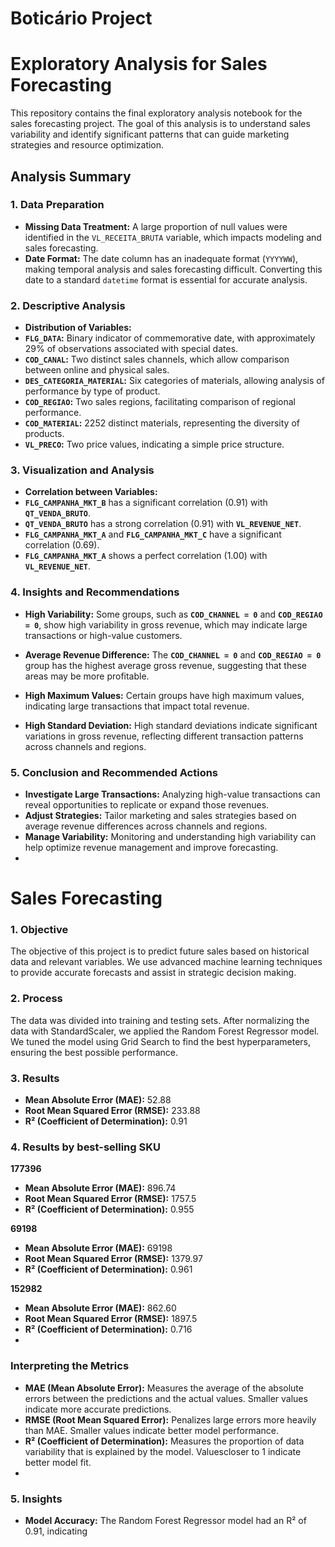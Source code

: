 # Boticário Project

# Exploratory Analysis for Sales Forecasting

This repository contains the final exploratory analysis notebook for the sales forecasting project. The goal of this analysis is to understand sales variability and identify significant patterns that can guide marketing strategies and resource optimization.

## Analysis Summary

### 1. **Data Preparation**

- **Missing Data Treatment:** A large proportion of null values ​​were identified in the `VL_RECEITA_BRUTA` variable, which impacts modeling and sales forecasting.
- **Date Format:** The date column has an inadequate format (`YYYYWW`), making temporal analysis and sales forecasting difficult. Converting this date to a standard `datetime` format is essential for accurate analysis.

### 2. **Descriptive Analysis**

- **Distribution of Variables:**
- **`FLG_DATA`:** Binary indicator of commemorative date, with approximately 29% of observations associated with special dates.
- **`COD_CANAL`:** Two distinct sales channels, which allow comparison between online and physical sales.
- **`DES_CATEGORIA_MATERIAL`:** Six categories of materials, allowing analysis of performance by type of product.
- **`COD_REGIAO`:** Two sales regions, facilitating comparison of regional performance.
- **`COD_MATERIAL`:** 2252 distinct materials, representing the diversity of products.
- **`VL_PRECO`:** Two price values, indicating a simple price structure.

### 3. **Visualization and Analysis**

- **Correlation between Variables:**
- **`FLG_CAMPANHA_MKT_B`** has a significant correlation (0.91) with **`QT_VENDA_BRUTO`**.
- **`QT_VENDA_BRUTO`** has a strong correlation (0.91) with **`VL_REVENUE_NET`**.
- **`FLG_CAMPANHA_MKT_A`** and **`FLG_CAMPANHA_MKT_C`** have a significant correlation (0.69).
- **`FLG_CAMPANHA_MKT_A`** shows a perfect correlation (1.00) with **`VL_REVENUE_NET`**.

### 4. **Insights and Recommendations**

- **High Variability:** Some groups, such as **`COD_CHANNEL = 0`** and **`COD_REGIAO = 0`**, show high variability in gross revenue, which may indicate large transactions or high-value customers.

- **Average Revenue Difference:** The **`COD_CHANNEL = 0`** and **`COD_REGIAO = 0`** group has the highest average gross revenue, suggesting that these areas may be more profitable.

- **High Maximum Values:** Certain groups have high maximum values, indicating large transactions that impact total revenue.

- **High Standard Deviation:** High standard deviations indicate significant variations in gross revenue, reflecting different transaction patterns across channels and regions.

### 5. **Conclusion and Recommended Actions**

- **Investigate Large Transactions:** Analyzing high-value transactions can reveal opportunities to replicate or expand those revenues.
- **Adjust Strategies:** Tailor marketing and sales strategies based on average revenue differences across channels and regions.
- **Manage Variability:** Monitoring and understanding high variability can help optimize revenue management and improve forecasting.
-

# Sales Forecasting

### 1. **Objective**

The objective of this project is to predict future sales based on historical data and relevant variables. We use advanced machine learning techniques to provide accurate forecasts and assist in strategic decision making.

### 2. **Process**

The data was divided into training and testing sets. After normalizing the data with StandardScaler, we applied the Random Forest Regressor model. We tuned the model using Grid Search to find the best hyperparameters, ensuring the best possible performance.

### 3. **Results**
- **Mean Absolute Error (MAE):** 52.88
- **Root Mean Squared Error (RMSE):** 233.88
- **R² (Coefficient of Determination):** 0.91

### 4. **Results by best-selling SKU**
**177396**
- **Mean Absolute Error (MAE):** 896.74
- **Root Mean Squared Error (RMSE):** 1757.5
- **R² (Coefficient of Determination):** 0.955

**69198**
- **Mean Absolute Error (MAE):** 69198
- **Root Mean Squared Error (RMSE):** 1379.97
- **R² (Coefficient of Determination):** 0.961

**152982**
- **Mean Absolute Error (MAE):** 862.60
- **Root Mean Squared Error (RMSE):** 1897.5
- **R² (Coefficient of Determination):** 0.716
-
### Interpreting the Metrics

- **MAE (Mean Absolute Error):** Measures the average of the absolute errors between the predictions and the actual values. Smaller values ​​indicate more accurate predictions.
- **RMSE (Root Mean Squared Error):** Penalizes large errors more heavily than MAE. Smaller values ​​indicate better model performance.
- **R² (Coefficient of Determination):** Measures the proportion of data variability that is explained by the model. Values ​​closer to 1 indicate better model fit.
-
### 5. **Insights**
- **Model Accuracy:** The Random Forest Regressor model had an R² of 0.91, indicating
